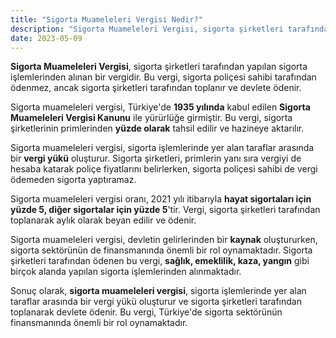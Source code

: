 ```yaml
---
title: "Sigorta Muameleleri Vergisi Nedir?"
description: "Sigorta Muameleleri Vergisi, sigorta şirketleri tarafından yapılan sigorta işlemlerinden alınan bir vergidir"
date: 2023-05-09
---
```


**Sigorta Muameleleri Vergisi**, sigorta şirketleri tarafından yapılan sigorta işlemlerinden alınan bir vergidir. Bu
vergi, sigorta poliçesi sahibi tarafından ödenmez, ancak sigorta şirketleri tarafından toplanır ve devlete ödenir.

Sigorta muameleleri vergisi, Türkiye'de **1935 yılında** kabul edilen **Sigorta Muameleleri Vergisi Kanunu** ile
yürürlüğe girmiştir. Bu vergi, sigorta şirketlerinin primlerinden **yüzde olarak** tahsil edilir ve hazineye aktarılır.

Sigorta muameleleri vergisi, sigorta işlemlerinde yer alan taraflar arasında bir **vergi yükü** oluşturur. Sigorta
şirketleri, primlerin yanı sıra vergiyi de hesaba katarak poliçe fiyatlarını belirlerken, sigorta poliçesi sahibi de
vergi ödemeden sigorta yaptıramaz.

Sigorta muameleleri vergisi oranı, 2021 yılı itibarıyla **hayat sigortaları için yüzde 5, diğer sigortalar için yüzde 5**'tir.
Vergi, sigorta şirketleri tarafından toplanarak aylık olarak beyan edilir ve ödenir.

Sigorta muameleleri vergisi, devletin gelirlerinden bir **kaynak** oluştururken, sigorta sektörünün de finansmanında
önemli bir rol oynamaktadır. Sigorta şirketleri tarafından ödenen bu vergi, **sağlık, emeklilik, kaza, yangın** gibi
birçok alanda yapılan sigorta işlemlerinden alınmaktadır.

Sonuç olarak, **sigorta muameleleri vergisi**, sigorta işlemlerinde yer alan taraflar arasında bir vergi yükü oluşturur
ve sigorta şirketleri tarafından toplanarak devlete ödenir. Bu vergi, Türkiye'de sigorta sektörünün finansmanında önemli
bir rol oynamaktadır.
